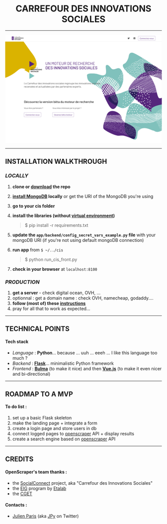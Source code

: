 
<h1 align=center>  CARREFOUR DES INNOVATIONS SOCIALES </h1>


<hr>

![alt text](./screenshots/cis-front-landing.png "landing")



-------

## INSTALLATION WALKTHROUGH 

### _LOCALLY_

1. **clone or [download](https://github.com/entrepreneur-interet-general/CIS-front/archive/master.zip) the repo**
1. **[install MongoDB](https://docs.mongodb.com/manual/installation/) locally** or get the URI of the MongoDB you're using
1. **go to your cis folder**
1. **install the libraries (without [virtual environment](https://pypi.python.org/pypi/virtualenv))**

	> $ pip install -r requirements.txt

1. **update the `app/backend/config_secret_vars_example.py` file** with your mongoDB URI (if you're not using default mongoDB connection)

1. **run app** from `$ ~/../cis`

	> $ python run_cis_front.py

1. **check in your browser** at `localhost:8100`



### _PRODUCTION_

1. **get a server** - check digital ocean, OVH, ...
1. optionnal : get a domain name : check OVH, namecheap, godaddy.... 
1. **follow (most of) these [instructions](https://github.com/entrepreneur-interet-general/tutos-2018/wiki/Admin-Sys)** 
1. pray for all that to work as expected... 



------

## TECHNICAL POINTS

#### Tech stack
- _Language_ : **Python**... because ... uuh ... eeeh ... I like this language too much ? 
- _Backend_  : **[Flask](http://www.tornadoweb.org/en/stable/)**... minimalistic Python framework
- _Frontend_ : **[Bulma](https://bulma.io/)**  (to make it nice) and then **[Vue.js](https://vuejs.org/)** (to make it even nicer and bi-directional)


------

## ROADMAP TO A MVP

#### To do list :

1. set up a basic Flask skeleton
1. make the landing page + integrate a form 
1. create a login page and store users in db
1. connect logged pages to [openscraper](https://github.com/entrepreneur-interet-general/OpenScraper) API + display results
1. create a search engine based on [openscraper](https://github.com/entrepreneur-interet-general/OpenScraper) API 

-------

## CREDITS 

#### OpenScraper's team thanks :

- the [SocialConnect](https://entrepreneur-interet-general.etalab.gouv.fr/defi/2017/09/26/socialconnect/) project, aka "Carrefour des Innovations Sociales"
- the [EIG](https://entrepreneur-interet-general.etalab.gouv.fr/) program by [Etalab](https://www.etalab.gouv.fr/)
- the [CGET](http://www.cget.gouv.fr/)

#### Contacts :

- [Julien Paris](<mailto:julien.paris@cget.gouv.fr>) (aka [JPy](https://twitter.com/jparis_py) on Twitter)
